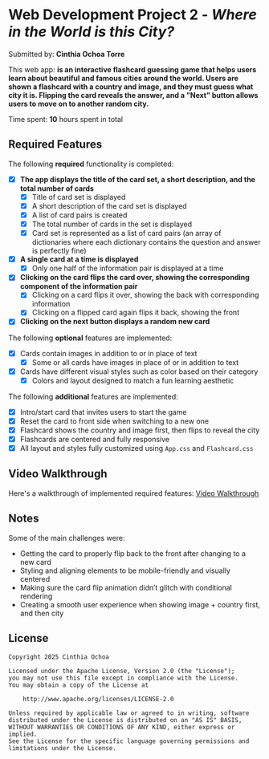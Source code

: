 # Web Development Project 2 - *Where in the World is this City?*

Submitted by: **Cinthia Ochoa Torre**

This web app: **is an interactive flashcard guessing game that helps users learn about beautiful and famous cities around the world. Users are shown a flashcard with a country and image, and they must guess what city it is. Flipping the card reveals the answer, and a "Next" button allows users to move on to another random city.**

Time spent: **10** hours spent in total

## Required Features

The following **required** functionality is completed:

- [x] **The app displays the title of the card set, a short description, and the total number of cards**
  - [x] Title of card set is displayed 
  - [x] A short description of the card set is displayed 
  - [x] A list of card pairs is created
  - [x] The total number of cards in the set is displayed 
  - [x] Card set is represented as a list of card pairs (an array of dictionaries where each dictionary contains the question and answer is perfectly fine)
- [x] **A single card at a time is displayed**
  - [x] Only one half of the information pair is displayed at a time
- [x] **Clicking on the card flips the card over, showing the corresponding component of the information pair**
  - [x] Clicking on a card flips it over, showing the back with corresponding information 
  - [x] Clicking on a flipped card again flips it back, showing the front
- [x] **Clicking on the next button displays a random new card**

The following **optional** features are implemented:

- [x] Cards contain images in addition to or in place of text
  - [x] Some or all cards have images in place of or in addition to text
- [x] Cards have different visual styles such as color based on their category
  - [x] Colors and layout designed to match a fun learning aesthetic

The following **additional** features are implemented:

* [x] Intro/start card that invites users to start the game
* [x] Reset the card to front side when switching to a new one
* [x] Flashcard shows the country and image first, then flips to reveal the city
* [x] Flashcards are centered and fully responsive
* [x] All layout and styles fully customized using `App.css` and `Flashcard.css`

## Video Walkthrough

Here's a walkthrough of implemented required features:
[Video Walkthrough](https://imgur.com/a/a7CrSbT.gif)



## Notes

Some of the main challenges were:
- Getting the card to properly flip back to the front after changing to a new card
- Styling and aligning elements to be mobile-friendly and visually centered
- Making sure the card flip animation didn’t glitch with conditional rendering
- Creating a smooth user experience when showing image + country first, and then city

## License

    Copyright 2025 Cinthia Ochoa

    Licensed under the Apache License, Version 2.0 (the "License");
    you may not use this file except in compliance with the License.
    You may obtain a copy of the License at

        http://www.apache.org/licenses/LICENSE-2.0

    Unless required by applicable law or agreed to in writing, software
    distributed under the License is distributed on an "AS IS" BASIS,
    WITHOUT WARRANTIES OR CONDITIONS OF ANY KIND, either express or implied.
    See the License for the specific language governing permissions and
    limitations under the License.
